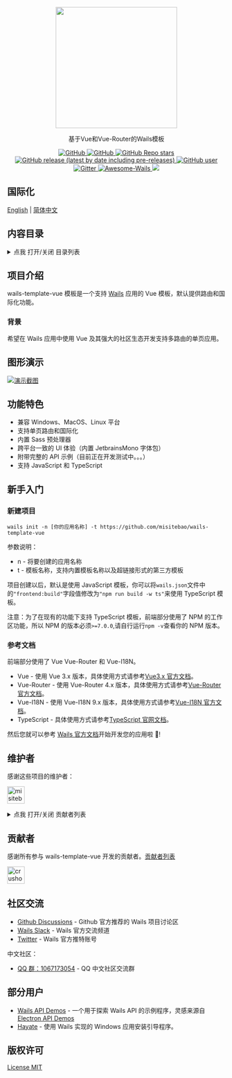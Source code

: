 <p align="center">
  <img src="https://cdn.jsdelivr.net/gh/misitebao/CDN@main/logo/wails-template-vue.png" height="280" />
</p>
<p align="center">
  基于Vue和Vue-Router的Wails模板
</p>
<p align="center">
  <a href="https://github.com/misitebao/wails-template-vue/blob/main/LICENSE">
    <img alt="GitHub" src="https://img.shields.io/github/license/misitebao/wails-template-vue?style=flat-square"/>
  </a>
  <a href="https://github.com/misitebao/standard-repository">
    <img alt="GitHub" src="https://cdn.jsdelivr.net/gh/misitebao/standard-repository@main/assets/badge_flat-square.svg"/>
  </a>
  <a href="https://github.com/misitebao/wails-template-vue">
    <img alt="GitHub Repo stars" src="https://img.shields.io/github/stars/misitebao/wails-template-vue?style=flat-square"/>
  </a>
  <a href="https://github.com/misitebao/wails-template-vue/releases">
    <img alt="GitHub release (latest by date including pre-releases)" src="https://img.shields.io/github/v/release/misitebao/wails-template-vue?include_prereleases&sort=semver&style=flat-square">
  </a>
  <a href="https://github.com/misitebao">
    <img alt="GitHub user" src="https://img.shields.io/badge/author-misitebao-brightgreen?style=flat-square"/>
  </a>
  <a href="https://github.com/wailsapp/wails">
    <img alt="Gitter" src="https://img.shields.io/badge/For-Wails-brightgreen?style=flat-square&color=ff3c3c"/>
  </a>
  <a href="https://github.com/wailsapp/awesome-wails">
    <img alt="Awesome-Wails" src="https://cdn.jsdelivr.net/gh/sindresorhus/awesome@main/media/badge-flat.svg"/>
  </a>
  <img src="https://img.shields.io/badge/platform-windows%20%7C%20macos%20%7C%20linux-brightgreen?style=flat-square"/>
</p>
<span id="nav-1"></span>

## 国际化

[English](README.md) | [简体中文](README.zh-Hans.md)

<span id="nav-2"></span>

## 内容目录

<details>
  <summary>点我 打开/关闭 目录列表</summary>

- [国际化](#nav-1)
- [内容目录](#nav-2)
- [项目介绍](#nav-3)
  - [官方网站](#nav-3-1)
  - [背景](#nav-3-2)
- [图形演示](#nav-4)
- [功能特色](#nav-5)
- [架构](#nav-6)
- [新手入门](#nav-7)
- [维护者](#nav-8)
- [贡献者](#nav-9)
- [社区交流](#nav-10)
- [部分用户](#nav-11)
- [发布记录](CHANGE.md)
- [捐赠者](#nav-12)
- [赞助商](#nav-13)
- [特别感谢](#nav-14)
- [版权许可](#nav-15)

</details>

<span id="nav-3"></span>

## 项目介绍

wails-template-vue 模板是一个支持 [Wails](https://github.com/wailsapp/wails) 应用的 Vue 模板，默认提供路由和国际化功能。

<span id="nav-3-1"></span>

<!-- ### 官方网站 -->

<span id="nav-3-2"></span>

### 背景

希望在 Wails 应用中使用 Vue 及其强大的社区生态开发支持多路由的单页应用。

<span id="nav-4"></span>

## 图形演示

[![演示截图](https://cdn.jsdelivr.net/gh/misitebao/wails-template-vue@main/preview.png "点击查看gif演示")](https://cdn.jsdelivr.net/gh/misitebao/wails-template-vue@main/preview.gif)

<span id="nav-5"></span>

## 功能特色

- 兼容 Windows、MacOS、Linux 平台
- 支持单页路由和国际化
- 内置 Sass 预处理器
- 跨平台一致的 UI 体验（内置 JetbrainsMono 字体包）
- 附带完整的 API 示例（目前正在开发测试中。。。）
- 支持 JavaScript 和 TypeScript

<span id="nav-6"></span>

<!-- ## 架构 -->

<span id="nav-7"></span>

## 新手入门

### 新建项目

```
wails init -n [你的应用名称] -t https://github.com/misitebao/wails-template-vue
```

参数说明：

- n - 将要创建的应用名称
- t - 模板名称，支持内置模板名称以及超链接形式的第三方模板

项目创建以后，默认是使用 JavaScript 模板，你可以将`wails.json`文件中的`"frontend:build"`字段值修改为`"npm run build -w ts"`来使用 TypeScript 模板。

注意：为了在现有的功能下支持 TypeScript 模板，前端部分使用了 NPM 的工作区功能，所以 NPM 的版本必须`>=7.0.0`,请自行运行`npm -v`查看你的 NPM 版本。

### 参考文档

前端部分使用了 Vue Vue-Router 和 Vue-I18N。

- Vue - 使用 Vue 3.x 版本，具体使用方式请参考[Vue3.x 官方文档](https://v3.vuejs.org/guide/introduction.html)。
- Vue-Router - 使用 Vue-Router 4.x 版本，具体使用方式请参考[Vue-Router 官方文档](https://next.router.vuejs.org/)。
- Vue-I18N - 使用 Vue-I18N 9.x 版本，具体使用方式请参考[Vue-I18N 官方文档](https://vue-i18n.intlify.dev/)。
- TypeScript - 具体使用方式请参考[TypeScript 官网文档](https://www.typescriptlang.org/)。

然后您就可以参考 [Wails 官方文档](https://wails.io)开始开发您的应用啦 🤞!

<span id="nav-8"></span>

## 维护者

感谢这些项目的维护者：

<a href="https://github.com/misitebao"><img src="https://github.com/misitebao.png" width="40" height="40" alt="misitebao" title="misitebao"/></a>

<details>
  <summary>点我 打开/关闭 贡献者列表</summary>

- [米司特包](https://github.com/misitebao) - 项目作者，全栈工程师。

</details>

<span id="nav-9"></span>

## 贡献者

感谢所有参与 wails-template-vue 开发的贡献者。[贡献者列表](https://github.com/misitebao/wails-template-vue/graphs/contributors)

<a href="https://github.com/crushonyou18"><img src="https://github.com/crushonyou18.png" width="40" height="40" alt="crushonyou18" title="crushonyou18"/></a>

<span id="nav-10"></span>

## 社区交流

- [Github Discussions](https://github.com/wailsapp/wails/discussions) - Github 官方推荐的 Wails 项目讨论区
- [Wails Slack](https://invite.slack.golangbridge.org/) - Wails 官方交流频道
- [Twitter](https://twitter.com/wailsapp) - Wails 官方推特账号

中文社区：

- <a target="_blank" href="https://qm.qq.com/cgi-bin/qm/qr?k=utlUvDwtcNG5knHBLwVdMvG39WeHh7oj&jump_from=webapi">QQ 群：1067173054</a> - QQ 中文社区交流群

<span id="nav-11"></span>

## 部分用户

- [Wails API Demos](https://github.com/misitebao/wails-api-demos) - 一个用于探索 Wails API 的示例程序，灵感来源自 [Electron API Demos](https://github.com/electron/electron-api-demos)
- [Hayate](https://github.com/misitebao/hayate) - 使用 Wails 实现的 Windows 应用安装引导程序。

<span id="nav-12"></span>

<!-- ## 捐赠者 -->

<span id="nav-13"></span>

<!-- ## 赞助商 -->

<span id="nav-14"></span>

<!-- ## 特别感谢 -->

<span id="nav-15"></span>

## 版权许可

[License MIT](LICENSE)
